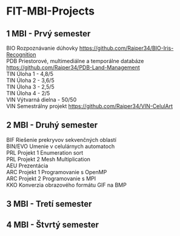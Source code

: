 # FIT-MBI-Projects

1 MBI - Prvý semester
------
BIO Rozpoznávanie dúhovky https://github.com/Raiper34/BIO-Iris-Recognition  
PDB Priestorové, multimediálne a temporálne databáze https://github.com/Raiper34/PDB-Land-Management  
TIN Úloha 1 - 4,8/5  
TIN Úloha 2 - 3,6/5  
TIN Úloha 3 - 2,5/5  
TIN Úloha 4 - 2/5  
VIN Výtvarná dielna - 50/50  
VIN Semestrálny projekt https://github.com/Raiper34/VIN-CelulArt    

2 MBI - Druhý semester
------
BIF Riešenie prekryvov sekvenčných oblastí  
BIN/EVO Umenie v celulárnych automatoch  
PRL Projekt 1 Enumeration sort  
PRL Projekt 2 Mesh Multiplication  
AEU Prezentácia  
ARC Projekt 1 Programovanie s OpenMP  
ARC Projekt 2 Programovanie s MPI  
KKO Konverzia obrazového formátu GIF na BMP

3 MBI - Tretí semester
------

4 MBI - Štvrtý semester
------

